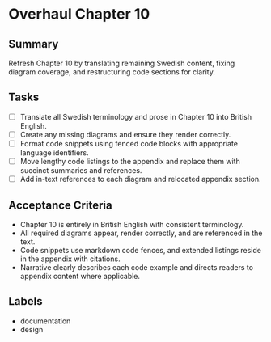 # Overhaul Chapter 10

## Summary
Refresh Chapter 10 by translating remaining Swedish content, fixing diagram coverage, and restructuring code sections for clarity.

## Tasks
- [ ] Translate all Swedish terminology and prose in Chapter 10 into British English.
- [ ] Create any missing diagrams and ensure they render correctly.
- [ ] Format code snippets using fenced code blocks with appropriate language identifiers.
- [ ] Move lengthy code listings to the appendix and replace them with succinct summaries and references.
- [ ] Add in-text references to each diagram and relocated appendix section.

## Acceptance Criteria
- Chapter 10 is entirely in British English with consistent terminology.
- All required diagrams appear, render correctly, and are referenced in the text.
- Code snippets use markdown code fences, and extended listings reside in the appendix with citations.
- Narrative clearly describes each code example and directs readers to appendix content where applicable.

## Labels
- documentation
- design
